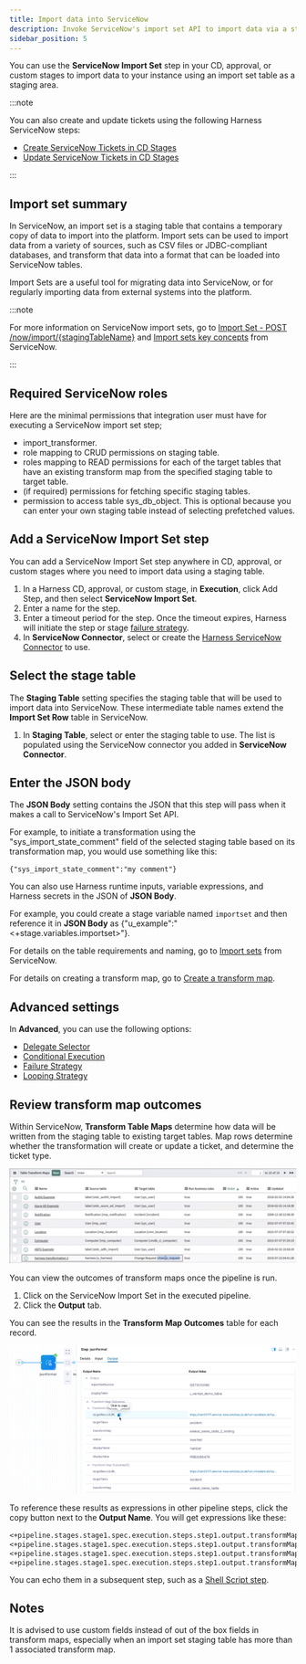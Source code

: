 ```yaml
---
title: Import data into ServiceNow
description: Invoke ServiceNow's import set API to import data via a staging table.
sidebar_position: 5
---
```


You can use the **ServiceNow Import Set** step in your CD, approval, or custom stages to import data to your instance using an import set table as a staging area.

:::note

You can also create and update tickets using the following Harness ServiceNow steps:

- [Create ServiceNow Tickets in CD Stages](create-service-now-tickets-in-cd-stages.md)
- [Update ServiceNow Tickets in CD Stages](update-service-now-tickets-in-cd-stages.md)

:::

## Import set summary

In ServiceNow, an import set is a staging table that contains a temporary copy of data to import into the platform. Import sets can be used to import data from a variety of sources, such as CSV files or JDBC-compliant databases, and transform that data into a format that can be loaded into ServiceNow tables.

Import Sets are a useful tool for migrating data into ServiceNow, or for regularly importing data from external systems into the platform.

:::note

For more information on ServiceNow import sets, go to [Import Set - POST /now/import/{stagingTableName}](https://docs.servicenow.com/bundle/quebec-application-development/page/integrate/inbound-rest/concept/c_ImportSetAPI.html#import-POST) and [Import sets key concepts](https://docs.servicenow.com/en-US/bundle/tokyo-platform-administration/page/administer/import-sets/concept/c_ImportSetsKeyConcepts.html) from ServiceNow.

:::

## Required ServiceNow roles

Here are the minimal permissions that integration user must have for executing a ServiceNow import set step;

- import_transformer.
- role mapping to CRUD permissions on staging table.
- roles mapping to READ permissions for each of the target tables that have an existing transform map from the specified staging table to target table. 
- (if required) permissions for fetching specific staging tables.
- permission to access table sys_db_object. This is optional because you can enter your own staging table instead of selecting prefetched values.

## Add a ServiceNow Import Set step

You can add a ServiceNow Import Set step anywhere in CD, approval, or custom stages where you need to import data using a staging table.

1. In a Harness CD, approval, or custom stage, in **Execution**, click Add Step, and then select **ServiceNow Import Set**.
2. Enter a name for the step.
3. Enter a timeout period for the step. Once the timeout expires, Harness will initiate the step or stage [failure strategy](../../../platform/Pipelines/8_Pipelines/../../8_Pipelines/define-a-failure-strategy-on-stages-and-steps.md).
4. In **ServiceNow Connector**, select or create the [Harness ServiceNow Connector](../../../platform/7_Connectors/connect-to-service-now.md) to use.

## Select the stage table

The **Staging Table** setting specifies the staging table that will be used to import data into ServiceNow. These intermediate table names extend the **Import Set Row** table in ServiceNow. 

1. In **Staging Table**, select or enter the staging table to use. The list is populated using the ServiceNow connector you added in **ServiceNow Connector**.


## Enter the JSON body

The **JSON Body** setting contains the JSON that this step will pass when it makes a call to ServiceNow's Import Set API. 

For example, to initiate a transformation using the "sys_import_state_comment" field of the selected staging table based on its transformation map, you would use something like this:

```
{"sys_import_state_comment":"my comment"}
```

You can also use Harness runtime inputs, variable expressions, and Harness secrets in the JSON of **JSON Body**. 

For example, you could create a stage variable named `importset` and then reference it in **JSON Body** as {"u_example":"<+stage.variables.importset>"}.

For details on the table requirements and naming, go to [Import sets](https://docs.servicenow.com/en-US/bundle/tokyo-platform-administration/page/administer/import-sets/reference/import-sets-landing-page.html) from ServiceNow.

For details on creating a transform map, go to [Create a transform map](https://docs.servicenow.com/bundle/tokyo-platform-administration/page/script/server-scripting/task/t_CreateATransformMap.html). 

## Advanced settings

In **Advanced**, you can use the following options:

* [Delegate Selector](../../../platform/2_Delegates/delegate-guide/select-delegates-with-selectors.md)
* [Conditional Execution](../../../platform/8_Pipelines/w_pipeline-steps-reference/step-skip-condition-settings.md)
* [Failure Strategy](../../../platform/8_Pipelines/w_pipeline-steps-reference/step-failure-strategy-settings.md)
* [Looping Strategy](../../..//platform/8_Pipelines/looping-strategies-matrix-repeat-and-parallelism.md)



## Review transform map outcomes

Within ServiceNow, **Transform Table Maps** determine how data will be written from the staging table to existing target tables. Map rows determine whether the transformation will create or update a ticket, and determine the ticket type.

![Transform Table Maps](static/servicenow-transform-table.png)

You can view the outcomes of transform maps once the pipeline is run.

1. Click on the ServiceNow Import Set in the executed pipeline.
2. Click the **Output** tab.

You can see the results in the **Transform Map Outcomes** table for each record.

![Transform Map Outcomes](static/servicenow-outputs.png)

To reference these results as expressions in other pipeline steps, click the copy button next to the **Output Name**. You will get expressions like these:

```
<+pipeline.stages.stage1.spec.execution.steps.step1.output.transformMapOutcomes[0].transformMap>
<+pipeline.stages.stage1.spec.execution.steps.step1.output.transformMapOutcomes[0].status>
<+pipeline.stages.stage1.spec.execution.steps.step1.output.transformMapOutcomes[1].transformMap>
<+pipeline.stages.stage1.spec.execution.steps.step1.output.transformMapOutcomes[1].status>
```

You can echo them in a subsequent step, such as a [Shell Script step](../../cd-execution/cd-general-steps/using-shell-scripts.md).

## Notes

It is advised to use custom fields instead of out of the box fields in transform maps, especially when an import set staging table has more than 1 associated transform map.
